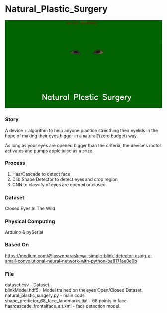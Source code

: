 # Natural_Plastic_Surgery

![alt text](https://github.com/syeminpark/Natural_Plastic_Surgery/blob/main/readmeImage.jpg?raw=true)

### Story
A device + algorithm to help anyone practice strecthing their eyelids 
in the hope of making their eyes bigger in a natural?(zero budget) way.

As long as your eyes are opened bigger than the criteria, the device's motor 
activates and pumps apple juice as a prize. 


### Process

1. HaarCascade to detect face
2. Dlib Shape Detector to detect eyes and crop region
3. CNN to classify of eyes are opened or closed


### Dataset
Closed Eyes In The Wild


### Physical Computing
Arduino & pySerial


### Based On
https://medium.com/@iaswnparaskev/a-simple-blink-detector-using-a-small-convolutional-neural-network-with-python-ba8171ae0e0b 

### File
dataset.csv - Dataset.  
blinkModel.hdf5 - Model trained on the eyes Open/Closed Dataset.   
natural_plastic_surgery.py - main code.     
shape_predictor_68_face_landmarks.dat - 68 points in face.  
haarcascade_frontalface_alt.xml - face detection model. 
